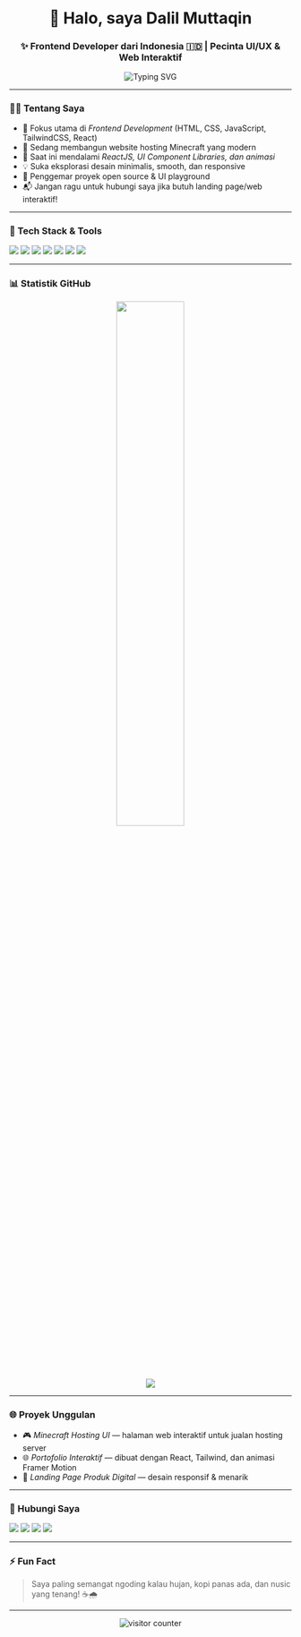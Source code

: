 <!-- Profil README GitHub -->
<h1 align="center">👋 Halo, saya Dalil Muttaqin</h1>
<h3 align="center">✨ Frontend Developer dari Indonesia 🇮🇩 | Pecinta UI/UX & Web Interaktif</h3>

<p align="center">
  <img src="https://readme-typing-svg.demolab.com?font=Poppins&size=22&pause=1000&color=F97316&center=true&vCenter=true&width=435&lines=Frontend+Developer+%F0%9F%92%BB;Pecinta+Desain+Modern+%F0%9F%8C%9F;TailwindCSS%2C+React%2C+dan+JS+Vite;Terbuka+untuk+Kolaborasi+dan+Project" alt="Typing SVG" />
</p>

---

### 🧑‍🎨 Tentang Saya

- 🎨 Fokus utama di *Frontend Development* (HTML, CSS, JavaScript, TailwindCSS, React)
- 🚀 Sedang membangun website hosting Minecraft yang modern
- 🌱 Saat ini mendalami *ReactJS, UI Component Libraries, dan animasi*
- 💡 Suka eksplorasi desain minimalis, smooth, dan responsive
- 🧩 Penggemar proyek open source & UI playground
- 📬 Jangan ragu untuk hubungi saya jika butuh landing page/web interaktif!

---

### 💼 Tech Stack & Tools

<p align="left">
  <img src="https://img.shields.io/badge/-HTML5-E34F26?style=flat&logo=html5&logoColor=white" />
  <img src="https://img.shields.io/badge/-CSS3-1572B6?style=flat&logo=css3" />
  <img src="https://img.shields.io/badge/-JavaScript-F7DF1E?style=flat&logo=javascript&logoColor=black" />
  <img src="https://img.shields.io/badge/-TailwindCSS-38B2AC?style=flat&logo=tailwind-css&logoColor=white" />
  <img src="https://img.shields.io/badge/-React-61DAFB?style=flat&logo=react&logoColor=black" />
  <img src="https://img.shields.io/badge/-Vite-646CFF?style=flat&logo=vite&logoColor=white" />
  <img src="https://img.shields.io/badge/-VS%20Code-007ACC?style=flat&logo=visual-studio-code&logoColor=white" />
</p>

---

### 📊 Statistik GitHub

<p align="center">
  <img src="https://github-readme-stats.vercel.app/api?username=dalilmuttaqin&show_icons=true&theme=tokyonight" width="49%" />
</p>
<p align="center">
  <img src="https://github-readme-stats.vercel.app/api/top-langs/?username=dalilmuttaqin&layout=compact&theme=tokyonight&langs_count=8" />
</p>

---

### 🌐 Proyek Unggulan

- 🎮 *Minecraft Hosting UI* — halaman web interaktif untuk jualan hosting server
- 🌐 *Portofolio Interaktif* — dibuat dengan React, Tailwind, dan animasi Framer Motion
- 📱 *Landing Page Produk Digital* — desain responsif & menarik

---

### 📱 Hubungi Saya

<p align="left">
  <a href="https://instagram.com/dalil_exe"><img src="https://img.shields.io/badge/-@dalilmuttaqin-E4405F?style=flat&logo=instagram&logoColor=white" /></a>
  <a href="https://wa.me/6282164644595"><img src="https://img.shields.io/badge/WhatsApp-25D366?style=flat&logo=whatsapp&logoColor=white" /></a>
  <a href="mailto:dalilmuttaqin4@gmail.com"><img src="https://img.shields.io/badge/Email-D14836?style=flat&logo=gmail&logoColor=white" /></a>
  <a href="https://linkedin.com/dalilpediaa"><img src="https://img.shields.io/badge/LinkedIn-0077B5?style=flat&logo=linkedin&logoColor=white" /></a>
</p>

---

### ⚡ Fun Fact

> Saya paling semangat ngoding kalau hujan, kopi panas ada, dan nusic yang tenang! ☕🌧

---

<p align="center">
  <img src="https://komarev.com/ghpvc/?username=dalilmuttaqin&label=Jumlah+Pengunjung&color=brightgreen" alt="visitor counter"/>
</p>
